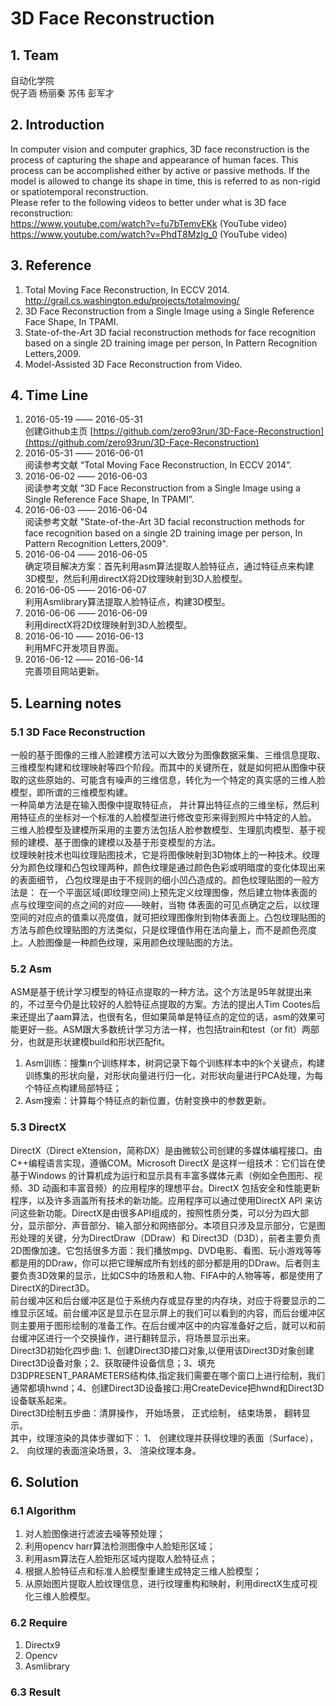 # 3D Face Reconstruction

## 1. Team

 自动化学院   
 倪子涵 杨丽秦 苏伟 彭军才

## 2. Introduction

 In computer vision and computer graphics, 3D face reconstruction is the process of capturing the shape and appearance of human faces. This process can be accomplished either by active or passive methods. If the model is allowed to change its shape in time, this is referred to as non-rigid or spatiotemporal reconstruction.  
 Please refer to the following videos to better under what is 3D face reconstruction:   
 https://www.youtube.com/watch?v=fu7bTemvEKk (YouTube video)  
 https://www.youtube.com/watch?v=PhdT8MzIg_0 (YouTube video)
 
## 3. Reference

1. Total Moving Face Reconstruction, In ECCV 2014.  http://grail.cs.washington.edu/projects/totalmoving/
2. 3D Face Reconstruction from a Single Image using a Single Reference Face Shape, In TPAMI.
3. State-of-the-Art 3D facial reconstruction methods for face recognition
based on a single 2D training image per person, In Pattern Recognition Letters,2009.
4. Model-Assisted 3D Face Reconstruction from Video.

## 4. Time Line

1. 2016-05-19 —— 2016-05-31  
创建Github主页  [https://github.com/zero93run/3D-Face-Reconstruction](https://github.com/zero93run/3D-Face-Reconstruction)
2. 2016-05-31 —— 2016-06-01  
阅读参考文献  “Total Moving Face Reconstruction, In ECCV 2014”.
3. 2016-06-02 —— 2016-06-03   
阅读参考文献   “3D Face Reconstruction from a Single Image using a Single Reference Face Shape, In TPAMI”.
4. 2016-06-03 —— 2016-06-04  
阅读参考文献  "State-of-the-Art 3D facial reconstruction methods for face recognition based on a single 2D training image per person, In Pattern Recognition Letters,2009".
5. 2016-06-04 —— 2016-06-05   
确定项目解决方案：首先利用asm算法提取人脸特征点，通过特征点来构建3D模型，然后利用directX将2D纹理映射到3D人脸模型。
6. 2016-06-05 —— 2016-06-07  
 利用Asmlibrary算法提取人脸特征点，构建3D模型。
7. 2016-06-06 —— 2016-06-09   
利用directX将2D纹理映射到3D人脸模型。
8. 2016-06-10 —— 2016-06-13  
利用MFC开发项目界面。
9. 2016-06-12 —— 2016-06-14  
完善项目网站更新。 

## 5. Learning notes

### 5.1 3D Face Reconstruction

一般的基于图像的三维人脸建模方法可以大致分为图像数据采集、三维信息提取、三维模型构建和纹理映射等四个阶段。而其中的关键所在，就是如何把从图像中获取的这些原始的、可能含有噪声的三维信息，转化为一个特定的真实感的三维人脸模型，即所谓的三维模型构建。  
一种简单方法是在输入图像中提取特征点， 并计算出特征点的三维坐标，然后利用特征点的坐标对一个标准的人脸模型进行修改变形来得到照片中特定的人脸。  
三维人脸模型及建模所采用的主要方法包括人脸参数模型、生理肌肉模型、基于视频的建模、基于图像的建模以及基于形变模型的方法。  
纹理映射技术也叫纹理贴图技术，它是将图像映射到3D物体上的一种技术。纹理分为颜色纹理和凸包纹理两种，颜色纹理是通过颜色色彩或明暗度的变化体现出来的表面细节， 凸包纹理是由于不规则的细小凹凸造成的。颜色纹理贴图的一般方法是： 在一个平面区域(即纹理空间)上预先定义纹理图像，然后建立物体表面的点与纹理空间的点之间的对应——映射，当物
体表面的可见点确定之后，以纹理空间的对应点的值乘以亮度值，就可把纹理图像附到物体表面上。凸包纹理贴图的方法与颜色纹理贴图的方法类似，只是纹理值作用在法向量上，而不是颜色亮度上。人脸图像是一种颜色纹理，采用颜色纹理贴图的方法。

### 5.2 Asm

ASM是基于统计学习模型的特征点提取的一种方法。这个方法是95年就提出来的，不过至今仍是比较好的人脸特征点提取的方案。方法的提出人Tim Cootes后来还提出了aam算法，也很有名，但如果简单是特征点的定位的话，asm的效果可能更好一些。ASM跟大多数统计学习方法一样，也包括train和test（or fit）两部分，也就是形状建模build和形状匹配fit。

1.  Asm训练：搜集n个训练样本，树洞记录下每个训练样本中的k个关键点，构建训练集的形状向量，对形状向量进行归一化，对形状向量进行PCA处理，为每个特征点构建局部特征；
2.  Asm搜索：计算每个特征点的新位置，仿射变换中的参数更新。

### 5.3 DirectX

DirectX（Direct eXtension，简称DX）是由微软公司创建的多媒体编程接口。由C++编程语言实现，遵循COM。Microsoft DirectX 是这样一组技术：它们旨在使基于Windows 的计算机成为运行和显示具有丰富多媒体元素（例如全色图形、视频、3D 动画和丰富音频）的应用程序的理想平台。DirectX 包括安全和性能更新程序，以及许多涵盖所有技术的新功能。应用程序可以通过使用DirectX API 来访问这些新功能。DirectX是由很多API组成的，按照性质分类，可以分为四大部分，显示部分、声音部分、输入部分和网络部分。本项目只涉及显示部分，它是图形处理的关键，分为DirectDraw（DDraw）和 Direct3D（D3D），前者主要负责2D图像加速。它包括很多方面：我们播放mpg、DVD电影、看图、玩小游戏等等都是用的DDraw，你可以把它理解成所有划线的部分都是用的DDraw。后者则主要负责3D效果的显示，比如CS中的场景和人物、FIFA中的人物等等，都是使用了DirectX的Direct3D。  
前台缓冲区和后台缓冲区是位于系统内存或显存里的内存块，对应于将要显示的二维显示区域。前台缓冲区是显示在显示屏上的我们可以看到的内容，而后台缓冲区则主要用于图形绘制的准备工作。在后台缓冲区中的内容准备好之后，就可以和前台缓冲区进行一个交换操作，进行翻转显示，将场景显示出来。  
Direct3D初始化四步曲:  1、创建Direct3D接口对象,以便用该Direct3D对象创建Direct3D设备对象；2、获取硬件设备信息；3、填充D3DPRESENT_PARAMETERS结构体,指定我们需要在哪个窗口上进行绘制，我们通常都填hwnd；4、创建Direct3D设备接口:用CreateDevice把hwnd和Direct3D设备联系起来。  
Direct3D绘制五步曲：清屏操作， 开始场景， 正式绘制， 结束场景， 翻转显示。  
其中，纹理渲染的具体步骤如下：  1、 创建纹理并获得纹理的表面（Surface），2、 向纹理的表面渲染场景，3、 渲染纹理本身。


## 6. Solution  

### 6.1 Algorithm 

1. 对人脸图像进行滤波去噪等预处理；
2. 利用opencv harr算法检测图像中人脸矩形区域；
3. 利用asm算法在人脸矩形区域内提取人脸特征点；
4. 根据人脸特征点和标准人脸模型重建生成特定三维人脸模型；
5. 从原始图片提取人脸纹理信息，进行纹理重构和映射，利用directX生成可视化三维人脸模型。

### 6.2 Require

1. Directx9
2. Opencv
3. Asmlibrary

### 6.3 Result